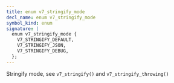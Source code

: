 ```yaml
---
title: enum v7_stringify_mode
decl_name: enum v7_stringify_mode
symbol_kind: enum
signature: |
  enum v7_stringify_mode {
    V7_STRINGIFY_DEFAULT,
    V7_STRINGIFY_JSON,
    V7_STRINGIFY_DEBUG,
  };
---
```


Stringify mode, see `v7_stringify()` and `v7_stringify_throwing()` 

